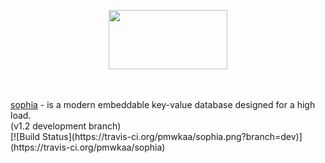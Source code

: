 
<p align="center">
	<a href="http://sphia.org"><img src="http://sphia.org/logo.png" width="190px" height="95px" /></a>
</p>
<br>
<br>
<a href="http://sphia.org">sophia</a> - is a modern embeddable key-value database
designed for a high load.
<br>
(v1.2 development branch)<br>
[![Build Status](https://travis-ci.org/pmwkaa/sophia.png?branch=dev)](https://travis-ci.org/pmwkaa/sophia)
